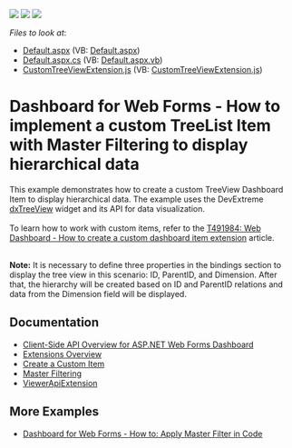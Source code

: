 <!-- default badges list -->
![](https://img.shields.io/endpoint?url=https://codecentral.devexpress.com/api/v1/VersionRange/128580262/20.1.2%2B)
[![](https://img.shields.io/badge/Open_in_DevExpress_Support_Center-FF7200?style=flat-square&logo=DevExpress&logoColor=white)](https://supportcenter.devexpress.com/ticket/details/T543679)
[![](https://img.shields.io/badge/📖_How_to_use_DevExpress_Examples-e9f6fc?style=flat-square)](https://docs.devexpress.com/GeneralInformation/403183)
<!-- default badges end -->
<!-- default file list -->
*Files to look at*:

* [Default.aspx](./CS/WebApplication18/Default.aspx) (VB: [Default.aspx](./VB/WebApplication18/Default.aspx))
* [Default.aspx.cs](./CS/WebApplication18/Default.aspx.cs) (VB: [Default.aspx.vb](./VB/WebApplication18/Default.aspx.vb))
* [CustomTreeViewExtension.js](./CS/WebApplication18/Scripts/CustomTreeViewExtension.js) (VB: [CustomTreeViewExtension.js](./VB/WebApplication18/Scripts/CustomTreeViewExtension.js))
<!-- default file list end -->

# Dashboard for Web Forms - How to implement a custom TreeList Item with Master Filtering to display hierarchical data

This example demonstrates how to create a custom TreeView Dashboard Item to display hierarchical data. The example uses the DevExtreme <a href="https://js.devexpress.com/Documentation/ApiReference/UI_Widgets/dxTreeView/">dxTreeView</a> widget and its API for data visualization.<br><br>To learn how to work with custom items, refer to the <a href="https://www.devexpress.com/Support/Center/p/T491984">T491984: Web Dashboard - How to create a custom dashboard item extension</a> article.<br><br>
<p><strong>Note:</strong> It is necessary to define three properties in the bindings section to display the tree view in this scenario: ID, ParentID, and Dimension. After that, the hierarchy will be created based on ID and ParentID relations and data from the Dimension field will be displayed.</p>

## Documentation

- [Client-Side API Overview for ASP.NET Web Forms Dashboard](https://docs.devexpress.com/Dashboard/116302/web-dashboard/aspnet-web-forms-dashboard-control/client-side-api-overview)
- [Extensions Overview](https://docs.devexpress.com/Dashboard/117543/web-dashboard/ui-elements-and-customization/extensions-overview)
- [Create a Custom Item](https://docs.devexpress.com/Dashboard/117546/web-dashboard/ui-elements-and-customization/create-a-custom-item)
- [Master Filtering](https://docs.devexpress.com/Dashboard/117060/web-dashboard/create-dashboards-on-the-web/interactivity/master-filtering)
- [ViewerApiExtension](https://docs.devexpress.com/Dashboard/js-DevExpress.Dashboard.ViewerApiExtension)

## More Examples

- [Dashboard for Web Forms - How to: Apply Master Filter in Code](https://github.com/DevExpress-Examples/aspxdashboard-how-to-apply-master-filtering-in-code-t490897)

